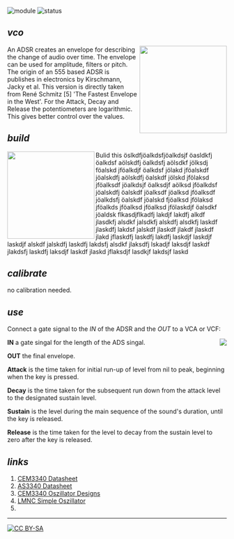 ![module](https://img.shields.io/badge/module-other-yellow)
![status](https://img.shields.io/badge/status-work%20in%20progress-orange)

## *vco*

<a href="https://spielhuus.github.io/elektrophon/images/adsr-panel.jpg"><img width="200" align="right" src="https://spielhuus.github.io/elektrophon/images/adsr-titel_tmb.jpg"></a>
An ADSR creates an envelope for describing the change of audio over time. The envelope can be used for amplitude, filters or pitch. The origin of an 555  based ADSR is publishes in electronics by Kirschmann, Jacky et al. This version is directly taken from René Schmitz [5] 'The Fastest Envelope in the West'. For the Attack, Decay and Release the potentiometers are logarithmic. This gives better control over the values. 

## *build*

<a href="https://spielhuus.github.io/elektrophon/images/adsr-mount.jpg"><img width="200" align="left" src="https://spielhuus.github.io/elektrophon/images/adsr-mount_tmb.jpg"></a> Bulid this öslkdfjöalkdsfjöalkdsjf öasldkfj öalkdsf aölskdfj öalkdsfj aölsdkf jölksdj föalskd jföalkdjf öalkdsf jölakd jföalskdf jöalskdfj aölskdfj öalskdf jölskd jfölaksd jföalksdf jöalkdsjf öalksdjf aölksd jföalkdsf jöalskdfj öalskdf jöalksdf jöalksd jföalksdf jöalkdsfj öalskdf jöalskd fjöalksd jfölaksd jföalkds jföalksd jföalksd jfölaskdjf öalsdkf jöaldsk flkasdjflkadfj lakdjf lakdfj alkdf jlasdkfj alsdkf jalsdkfj alskdfj alsdkfj laskdf jlaskdfj lakdsf jalskdf jlaskdf jlakdf jlaskdf jlakd jflaskdfj laskdfj lakdfj laskdjf laskdjf laskdjf alskdf jalskdfj laskdfj lakdsfj alsdkf jlaksdfj lskadjf laksdjf laskdf jlakdsfj laskdfj laksdjf laskdf jlaskd jflaksdjf lasdkjf lakdsjf laskd

## *calibrate*

no calibration needed.

## *use*

Connect a gate signal to the *IN* of the ADSR and the *OUT* to a VCA or VCF:

<a href="https://spielhuus.github.io/elektrophon/images/adsr-mount.jpg"><img align="right" src="https://upload.wikimedia.org/wikipedia/commons/thumb/e/ea/ADSR_parameter.svg/320px-ADSR_parameter.svg.png"></a>

**IN** a gate singal for the length of the ADS singal.

**OUT** the final envelope.

**Attack** is the time taken for initial run-up of level from nil to peak, beginning when the key is pressed.

**Decay** is the time taken for the subsequent run down from the attack level to the designated sustain level.

**Sustain** is the level during the main sequence of the sound's duration, until the key is released.

**Release** is the time taken for the level to decay from the sustain level to zero after the key is released.


## *links*

1) [CEM3340 Datasheet](https://github.com/spielhuus/elektrophon/raw/master/docs/datasheet/CEM_3340-3345_Long.pdf)
1) [AS3340 Datasheet](http://www.alfarzpp.lv/eng/sc/AS3340.pdf)
1) [CEM3340 Oszillator Designs](https://electricdruid.net/cem3340-vco-voltage-controlled-oscillator-designs/)
1) [LMNC Simple Oszillator](https://www.lookmumnocomputer.com/cem-3340-diy-simple)
1) []()
---
[![CC BY-SA](https://licensebuttons.net/l/by-sa/3.0/88x31.png)](https://creativecommons.org/licenses/by-sa/4.0/)


[1]: https://www.falstad.com/circuit/circuitjs.html?cct=$+1+0.000005+10.20027730826997+50+5+43%0Aa+272+192+384+192+8+15+-15+1000000+0.00007499887501687474+0+100000%0Ar+272+128+384+128+0+10000%0Ar+160+128+272+128+0+20000%0Aw+272+176+272+128+0%0Aw+384+128+384+192+0%0AR+192+208+160+208+0+2+40+5+5+0+0.5%0AR+160+128+112+128+0+0+40+15+0+0+0.5%0Ap+448+192+528+192+1+0%0Ar+192+208+272+208+0+10000%0Ar+192+320+272+320+0+10000%0Ap+448+304+528+304+1+0%0AR+160+240+112+240+0+0+40+15+0+0+0.5%0AR+192+320+160+320+0+2+40+2.5+2.5+0+0.5%0Aw+384+240+384+304+0%0Aw+272+288+272+240+0%0Ar+160+240+272+240+0+30000%0Ar+272+240+384+240+0+15000%0Aa+272+304+384+304+8+15+-15+1000000+0.0000749977500670913+-4.0668801659649036e-16+100000%0Ar+208+288+272+288+0+10000%0Ag+208+288+192+288+0%0Ag+448+512+448+528+0%0Ar+208+400+272+400+0+40000%0Aa+272+464+384+464+8+15+-15+1000000+0.00012374774160371575+0+100000%0Ar+272+400+384+400+0+33000%0Ar+384+464+448+464+0+2260%0Aw+272+448+272+400+0%0Aw+384+400+384+464+0%0AR+272+480+160+480+0+2+40+6.85+6.85+0+0.5%0AR+208+400+160+400+0+0+40+15+0+0+0.5%0Ap+448+464+528+464+1+0%0Ar+448+464+448+512+0+1500%0Ar+448+304+448+352+0+3000%0Ar+384+304+448+304+0+1500%0Ag+448+352+448+368+0%0Ar+448+192+448+240+0+3000%0Ar+384+192+448+192+0+1500%0Ag+448+240+448+256+0%0Ac+272+368+384+368+0+2.1999999999999998e-11+12.374897908113178%0Aw+272+368+272+400+0%0Aw+384+368+384+400+0%0Ao+5+64+0+4099+10+0.00009765625+0+2+5+3%0A